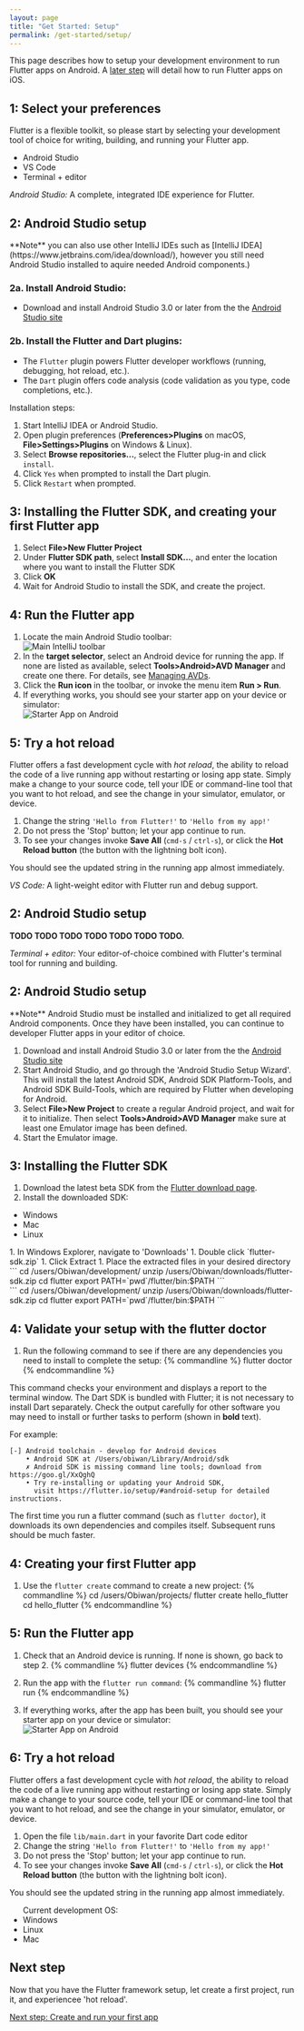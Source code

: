 ```yaml
---
layout: page
title: "Get Started: Setup"
permalink: /get-started/setup/
---
```


This page describes how to setup your development environment to run Flutter
apps on Android. A [later step](/get-started/setup-ios/) will detail how to run Flutter apps on iOS.

## 1: Select your preferences

Flutter is a flexible toolkit, so please start by selecting your development
tool of choice for writing, building, and running your Flutter app.

<ul class="tabs__top-bar">
    <li class="tab-link current" data-tab="tab-install-androidsstudio">Android Studio</li>
    <li class="tab-link" data-tab="tab-install-vscode">VS Code</li>
    <li class="tab-link" data-tab="tab-install-terminal">Terminal + editor</li>
</ul>

<div id="tab-install-androidsstudio" class="tabs__content current" markdown="1">

*Android Studio:* A complete, integrated IDE experience for Flutter. 

## 2: Android Studio setup

<aside id="note" class="alert alert-info" markdown="1">
**Note** you can also use other IntelliJ IDEs such as [IntelliJ
IDEA](https://www.jetbrains.com/idea/download/), however you still need Android
Studio installed to aquire needed Android components.)
</aside>

### 2a. Install Android Studio:

   * Download and install Android Studio 3.0 or later from the the [Android
     Studio site](https://developer.android.com/studio/index.html)

### 2b. Install the Flutter and Dart plugins:

   * The `Flutter` plugin powers Flutter developer workflows (running,
     debugging, hot reload, etc.).
   * The `Dart` plugin offers code analysis (code validation as you type, code
     completions, etc.).

Installation steps:

   1. Start IntelliJ IDEA or Android Studio.
   1. Open plugin preferences (**Preferences>Plugins** on macOS,
      **File>Settings>Plugins** on Windows & Linux).
   1. Select **Browse repositories…**,  select the Flutter plug-in and click
      `install`.
   1. Click `Yes` when prompted to install the Dart plugin.
   1. Click `Restart` when prompted.

## 3: Installing the Flutter SDK, and creating your first Flutter app

   1. Select **File>New Flutter Project**
   1. Under **Flutter SDK path**, select **Install SDK...**, and enter the
      location where you want to install the Flutter SDK
   1. Click **OK**
   1. Wait for Android Studio to install the SDK, and create the project.

## 4: Run the Flutter app

   1. Locate the main Android Studio toolbar:<br>
      ![Main IntelliJ toolbar](/images/intellij/main-toolbar.png)
   1. In the **target selector**, select an Android device for running the app.
      If none are listed as available, select **Tools>Android>AVD Manager** and
      create one there. For details, see [Managing
      AVDs](https://developer.android.com/studio/run/managing-avds.html).
   1. Click the **Run icon** in the toolbar, or invoke the menu item **Run >
      Run**.
   1. If everything works, you should see your starter app on your device or
      simulator:<br>
      ![Starter App on Android](/images/flutter-starter-app-android.png)

## 5: Try a hot reload

Flutter offers a fast development cycle with _hot reload_, the ability to reload
the code of a live running app without restarting or losing app state. Simply
make a change to your source code, tell your IDE or command-line tool that you
want to hot reload, and see the change in your simulator, emulator, or device.

  1. Change the string `'Hello from Flutter!'` to `'Hello from my app!'`
  1. Do not press the 'Stop' button; let your app continue to run.
  1. To see your changes invoke **Save All** (`cmd-s` / `ctrl-s`), or click the
     **Hot Reload button** (the button with the lightning bolt icon).

You should see the updated string in the running app almost immediately.

</div>

<div id="tab-install-vscode" class="tabs__content" markdown="1">

*VS Code:* A light-weight editor with Flutter run and debug support.

## 2: Android Studio setup

**TODO TODO TODO TODO TODO TODO TODO.**

</div>

<div id="tab-install-terminal" class="tabs__content" markdown="1">

*Terminal + editor:* Your editor-of-choice combined with Flutter's terminal tool
for running and building.

## 2: Android Studio setup

<aside id="note" class="alert alert-info" markdown="1">
**Note** Android Studio must be installed and initialized to get all required
Android components. Once they have been installed, you can continue to developer
Flutter apps in your editor of choice.
</aside>

   1. Download and install Android Studio 3.0 or later from the the [Android
      Studio site](https://developer.android.com/studio/index.html)
   1. Start Android Studio, and go through the 'Android Studio Setup Wizard'.
      This will install the latest Android SDK, Android SDK Platform-Tools, and
      Android SDK Build-Tools, which are required by Flutter when developing for
      Android.
   1. Select **File>New Project** to create a regular Android project, and wait
      for it to initialize. Then select **Tools>Android>AVD Manager** make sure
      at least one Emulator image has been defined.
   1. Start the Emulator image.

## 3: Installing the Flutter SDK

   1. Download the latest beta SDK from the [Flutter download page](todo).
   1. Install the downloaded SDK:

<ul class="ostabs__top-bar">
    <li class="ostab-link current" data-tab="tab-os-install-windows">Windows</li>
    <li class="ostab-link" data-tab="tab-os-install-mac">Mac</li>
    <li class="ostab-link" data-tab="tab-os-install-linux">Linux</li>
</ul>
<div id="tab-os-install-windows" class="ostabs__content current" markdown="1">
   1. In Windows Explorer, navigate to 'Downloads'
   1. Double click `flutter-sdk.zip`
   1. Click Extract
   1. Place the extracted files in your desired directory
</div>
<div id="tab-os-install-mac" class="ostabs__content" markdown="1">
```
cd /users/Obiwan/development/
unzip /users/Obiwan/downloads/flutter-sdk.zip
cd flutter
export PATH=`pwd`/flutter/bin:$PATH
```
</div>
<div id="tab-os-install-linux" class="ostabs__content" markdown="1">
```
cd /users/Obiwan/development/
unzip /users/Obiwan/downloads/flutter-sdk.zip
cd flutter
export PATH=`pwd`/flutter/bin:$PATH
```
</div>


## 4: Validate your setup with the flutter doctor

   1. Run the following command to see if there are any dependencies you need to
      install to complete the setup:
   {% commandline %}
   flutter doctor
   {% endcommandline %}

This command checks your environment and displays a report to the terminal window.
The Dart SDK is bundled with Flutter; it is not necessary to install Dart separately.
Check the output carefully for other software you may need to install or further 
tasks to perform (shown in **bold** text).

For example:
```
[-] Android toolchain - develop for Android devices
    • Android SDK at /Users/obiwan/Library/Android/sdk
    ✗ Android SDK is missing command line tools; download from https://goo.gl/XxQghQ
    • Try re-installing or updating your Android SDK,
      visit https://flutter.io/setup/#android-setup for detailed instructions.
```

The first time you run a flutter command (such as `flutter doctor`), it downloads its own dependencies and compiles
itself. Subsequent runs should be much faster.

## 4: Creating your first Flutter app

   1. Use the `flutter create` command to create a new project:
   {% commandline %}
   cd /users/Obiwan/projects/
   flutter create hello_flutter
   cd hello_flutter
   {% endcommandline %}

## 5: Run the Flutter app

   1. Check that an Android device is running. If none is shown, go back to step 2.
   {% commandline %}
   flutter devices
   {% endcommandline %}
   1. Run the app with the `flutter run command`:
   {% commandline %}
   flutter run
   {% endcommandline %}

   1. If everything works, after the app has been built, you should see your
      starter app on your device or simulator:<br>
      ![Starter App on Android](/images/flutter-starter-app-android.png)

## 6: Try a hot reload

Flutter offers a fast development cycle with _hot reload_, the ability to reload
the code of a live running app without restarting or losing app state. Simply
make a change to your source code, tell your IDE or command-line tool that you
want to hot reload, and see the change in your simulator, emulator, or device.

  1. Open the file `lib/main.dart` in your favorite Dart code editor
  1. Change the string `'Hello from Flutter!'` to `'Hello from my app!'`
  1. Do not press the 'Stop' button; let your app continue to run.
  1. To see your changes invoke **Save All** (`cmd-s` / `ctrl-s`), or click the
     **Hot Reload button** (the button with the lightning bolt icon).

You should see the updated string in the running app almost immediately.

<ul class="ostabs__top-bar">Current development OS:
    <li class="ostab-link" data-tab="tab-install-windows">Windows</li>
    <li class="ostab-link" data-tab="tab-install-linux">Linux</li>
    <li class="ostab-link" data-tab="tab-install-mac">Mac</li>
</ul>

</div>

## Next step

Now that you have the Flutter framework setup, let create a first project,
run it, and experiencee 'hot reload'.

[Next step: Create and run your first app](/get-started/create-and-run/)

